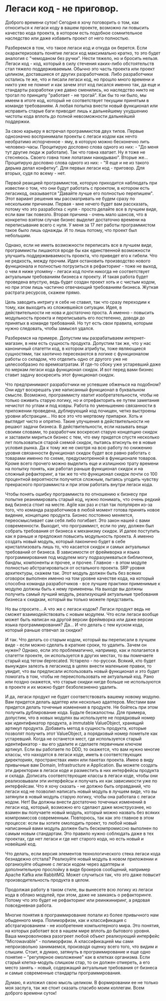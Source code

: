 # Легаси код - не приговор.

Доброго времени суток! Сегодня я хочу поговорить о том, как относиться к легаси коду в вашем проекте, возможно ли повысить качество кода проекта, в котором есть подобное сомнительное наследство или даже избавить проект от него полностью.

Разберемся в том, что такое легаси код и откуда он берется. Если охарактеризовать понятие легаси код максимально кратко, то это будет аналогия с "чемоданом без ручки". Нести тяжело, но и бросить нельзя. Легаси код - код, который в силу стечения каких-либо обстоятельств стал тяжело поддерживаемым. Обычно это часть проекта или проект целиком, доставшиеся от других разработчиков. Либо разработчики остались те же, что и писали легаси код, но прошло много времени и никто уже не помнит и как зачем этот код писался именно так, да еще и стандарты разработки уже давно сменились, но наследство никто не трогал по принципу "работает - не трогай". Как бы то ни было, мы имеем в итоге код, который не соответствует текущим принятым в команде требованиям. А любая попытка внести новый функционал или исправить старые баги приводит лишь к дальнейшему ухудшению чистоты кода вплоть до полной невозможности дальнейшей поддержки.

За свою карьеру я встречал программистов двух типов. Первые однозначно воспринимали проекты с легаси кодом как нечто необратимо испорченное - яму, в которую можно бесконечно лить человеко-часы. Процитирую дословно слова одного из них: - "До меня тут другие люди ж работали). Так что говна хватает. Ну я тоже не стесняюсь. Своего говна тоже лопатами накидываю". Вторые же... Процитирую дословно слова одного из них: - "Я еще и не из такого дерьма делал конфетку". Для первых легаси код - приговор. Для вторых, судя по всему - нет.

Первой реакцией программистов, которую приходится наблюдать при известии о том, что они будут работать с проектом, в котором есть легасикод, оказывается "Давайте лучше его полностью перепишем". Этот вариант решения мы рассматривать не будем сразу по нескольким причинам. Первая - мне нечего будет вам рассказать, потому что это разработка с нуля - просто делайте все в лучшем виде, если вам так повезло. Вторая причина - очень мало шансов, что в конкретно взятом случае бизнес выделит достаточно времени на переписывание всего с нуля. У меня за 17 лет работы программистом такое было лишь однажды. И то лишь потому, что проект был небольшим.

Однако, если не иметь возможности переписать все в лучшем виде, программисты лишаются вроде бы как единственной возможности улучшить поддержвиваемость проекта, что приведет его к гибели. Что не редкость, между прочим. Идея остановить производство нового функционала и полностью погрузиться в рефакторинг - тоже не выход, о чем я ниже упомяну - легаси код почти никогда не соответствует актуальным требованиям бизнеса к проекту. И такая работа будет проведена впустую, ведь будет создан проект хоть и с чистым кодом, но при этом лишь частично отвечающий требованиям бизнеса. Жуткая растрата ресурсов, скажем прямо.

Цель заводить интригу я себе не ставил, так что сразу переходим к тому, как выходить из сложившейся ситуации. Идея, в действительности не нова и достаточно проста. А именно - повысить модульность проекта и переписывать его постепенно, доводя до принятых в команде требований. Но тут есть свои правила, которым нужно следовать, чтобы замысел удался.

Разберемся на примере. Допустим мы разрабатываем интернет-магазин, в нем есть сущность продукта. Допустим так же, что у нас каноничный спагетти код, в котором атрибуты, тоже являющиеся сущностями, так хаотично пересекаются в логике с функционалом работы со складом, что отделить одно от другого уже не целесообразно по времязатратам. И где-то сбоку уже устаревший даже по меркам легаси кода функционал скидок. И вот перед вами бизнес ставит задачу воскресить этот функционал скидок.

Что предпринимают разработчики не успевшие обжечься на подобном? Они идут воскрешать уже написанный функционал в буквальном смысле. Возможно, программисту хватит изобретательности, чтобы не только оживить старую логику, но и отрефакторить ее путем заметания нечистот по углам и под ковры. Работа по уменьшению связанности в приложении проведена, дублирующий код почищен, четко выстроены уровни абстракции...  Но все это что мертвому припарки. Хоть и выглядит чисто и опрятно. Такие улучшения в действительности не решают задачи бизнеса. В действительности, если называть вещи своими словами, то разработчик воскресил старую концепцию скидок и заставили мириться бизнес с тем, что ему придется спустя несколько лет пользоваться старой схемой скидок, пытаясь втиснуть ее в новые условия рынка. Да к тому же не смотря на всю работу по снижению уровня связанности функционал скидок будет все равно работать с товарами именно по схеме, предусмотренной в функционале товаров. Кроме всего прочего можно выделить еще и излишнюю трату времени на попытку понять, как работал раньше функционал скидок и на сложный рефакторинг, а так же то что функционал скидок почти со 100 процентной вероятности получится сложным, пытаясь угодить чувству прекрасного программиста и при этом работать внутри легаси кода.

Чтобы понять ошибку программиста по отношению к бизнесу при попытке реанимировать старый код, нужно понимать, что очень редкий вид бизнеса стоит на месте. Agile как раз и стал так популярен из-за того, что команда разработчиков в любой момент готова принять новое видение, концепцию продукта. Бизнес постоянно меняется, переосмысливает сам себя либо погибает. Это закон нашей с вами современности. Выходит, что программист, если по уму, должен был собрать требования от бизнеса к механизму скидок. И далее поступить как я раньше и предложил повысить модульность проекта. А именно создать новый модуль, который лаконично будет в себе кристаллизовать лишь то, что касается скидок и самых актуальных требований от бизнеса. В зависимости от фреймворка и языка программирования под модулем могу подразумеваться библиотеки, бандлы, компоненты и прочее, и прочее. Главное - в этом модуле полностью абстрагироваться от остального проекта. SRP уровня архитектуры, скажем так. Этот модуль должен быть без всяких оговорок выполнен именно на том уровне качестве кода, на который способна команда разработчиков - все лучшие практики применимые к модулю должны быть к нему применены. На выходе вы должны получить самый лучший модуль, реализующий актуальные требования бизнеса к скидкам, который вы только можете представить.

Но вы спросите... А что же с легаси кодом? Легаси продукт ведь не сможет взаимодействовать с новым модулем. Что если легаси вообще может быть написан на другой версии фреймворка или даже версии языка программирования? Да... И что делать с тем куском кода, который раньше отвечал за скидки?

И так. Что делать со старым кодом, который вы переписали в лучшем виде - если можно сделать в краткие сроки, то удалить. Зачем он нужен? Однако, если это проблематично, например, как и полагается в спагетти проекте, он используется в других местах, то вы помечаете старый код тегом deprecated. Устарело - по-русски. Всякий, кто будет вынужден залезть в легасикод в целях внести маленькие правки, то увидит, что вы предписали использовать новый функционал и это будет помогать в том, чтобы не переиспользовать не актуальный код. Рано или поздно окажется, что старые скидки нигде больше не используются в проекте и их можно будет безболезненно удалить.

И да, легаси продукт не будет соответствовать вашему новому модулю. Вам придется делать адаптер или несколько адаптеров. Местами вам придется делать точечные изменения в продукте. Не бойтесь при этом получить дублирование кода. Будьте безжалостны. Для примера, допустим, что в новых модулях вы используете не порядковый номер как идентификатор продукта, а immutable ValueObject, хранящий артикул продукта. Добавить метод в сущность продукта, которые позволят получить этот ValueObject, а порядковый номер пометьте как устаревший. Когда не останется мест, где используется старый идентификатор - вы его удалите и сделаете первичным ключом артикул. Если вы работаете по DDD, то окажется, что вам нужно многие классы, что находятся в легаси коде, иметь в соответствующих директориях, пространствах имен или пакетах проекта. Имею в виду привычные вам Domain, Infrastructure и Application. Вы можете создать эти директории в легаси коде и разместить в них интерфейсы продукта и склада. Дописать соответствующие классы в легаси коде, чтобы они реализовывали эти интерфейсы и получать их как зависимости уже по интерфейсам. Что я хочу сказать - не должно быть оправданий, что легаси код не позволил написать новый модуль в лучшем виде, что вы затянули в новый модуль старую логику, чтобы она работала с легаси кодом. Нет! Вы должны внести достаточно точечных изменений в легаси код, который, возможно его сделают даже монструознее, но взамен вы получаете новый модуль, который можно назвать без всяких компромиссов современным. Повторюсь, так как это главное в этом процессе: если вы хотите омолодить проект, то любой новый написанный вами модуль должен быть бескомпромиссно выполнен по самым новым стандартам. Это правило нужно соблюдать даже в тех проектах, где нет легаси и где нет старого кода, но есть новый и новейший код.

Что делать, если версия элементов технологического стека легаси кода безнадежно отстала? Реализуйте новый модуль в новом приложении и организуйте общение с легаси кодом через адаптеры и дополнительную прослойку в виде брокеров сообщений, например Apache Kafka или RabbitMQ. Может случиться так, что это даже повысит производительность продукта в целом.

Продолжая работу в таком стиле, вы вынесете всю логику из легаси кода в облако модулей, при этом, даже не заикаясь о рефакторинге. Потому что это будет не рефакторинг или реинжиниринг, а рядовая повседневная работа.

Многие понятия в программирование попали из более привычного нам обыденного мира. Полиморфизм, как и классификация с абстрагированием - не изобретение компьютерного мира. Это понятия, на которых работает все в нашем мире вплоть до бытового уровня. Ваша микроволновка разогреет любой объект реализующий интерфейс "Microwavable" - полиморфизм. А классификацией мы сами непроизвольно занимаемся, производя оценку всего того, что видим и слышим. Стоит, я думаю, затянуть в программирование и еще одно понятие – "регулярное омоложение" как в клетках организма. Если старый клетка-модуль слишком стар, то он должен отмереть, а его место занять - новый, содержащий актуальные требования от бизнеса и самые современные стандарты программирования.

Думаю, я изложил свою мысль целиком. В формировании ее не только моя заслуга, так же стоит сказать спасибо моим коллегам. Всем доброго времени суток!


